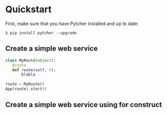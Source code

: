 # Quickstart

First, make sure that you have Pytcher installed and up to date:

    $ pip install pytcher --upgrade
    
## Create a simple web service
```python
class MyRoute(object):
   @route
   def route(self, r): 
       blabla
     
route = MyRoute()
App(route).start()
```

## Create a simple web service using for construct

